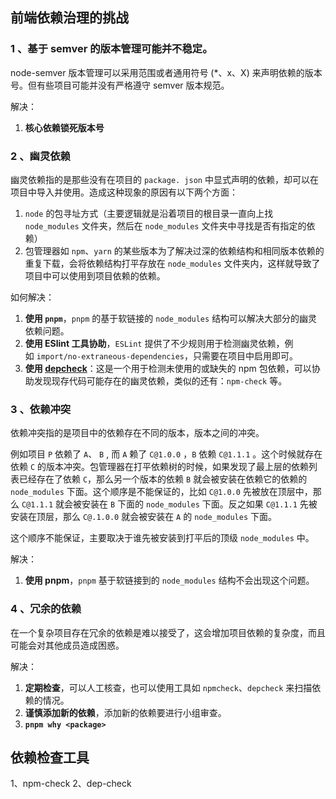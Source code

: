 
## 前端依赖治理的挑战

### 1 、基于 semver 的版本管理可能并不稳定。

node-semver 版本管理可以采用范围或者通用符号 (\*、x、X) 来声明依赖的版本号。但有些项目可能并没有严格遵守 semver 版本规范。

解决：
1. **核心依赖锁死版本号**

### 2 、幽灵依赖

幽灵依赖指的是那些没有在项目的 `package. json` 中显式声明的依赖，却可以在项目中导入并使用。造成这种现象的原因有以下两个方面：
1. `node` 的包寻址方式（主要逻辑就是沿着项目的根目录一直向上找 `node_modules` 文件夹，然后在 `node_modules` 文件夹中寻找是否有指定的依赖）
2. 包管理器如 `npm`、`yarn` 的某些版本为了解决过深的依赖结构和相同版本依赖的重复下载，会将依赖结构打平存放在 `node_modules` 文件夹内，这样就导致了项目中可以使用到项目依赖的依赖。

如何解决：
1. **使用 `pnpm`**，`pnpm` 的基于软链接的 `node_modules` 结构可以解决大部分的幽灵依赖问题。
2. **使用 ESlint 工具协助**，`ESLint` 提供了不少规则用于检测幽灵依赖，例如 `import/no-extraneous-dependencies`，只需要在项目中启用即可。
3.  **使用 [depcheck](https://link.segmentfault.com/?enc=WgaLw2OJNghvZ0CWUJLTWQ%3D%3D.Z7nrOFUfycbpLShTdmceIsCBV8IQ7FdUSqZV%2Bl%2BgJ0RQ9rOlRZwYf69JknRlm9gx)**：这是一个用于检测未使用的或缺失的 npm 包依赖，可以协助发现现存代码可能存在的幽灵依赖，类似的还有：`npm-check` 等。

### 3 、依赖冲突

依赖冲突指的是项目中的依赖存在不同的版本，版本之间的冲突。

例如项目 `P` 依赖了 `A`、 `B` , 而 `A` 赖了 `C@1.0.0` ，`B` 依赖 `C@1.1.1` 。这个时候就存在依赖 `C` 的版本冲突。包管理器在打平依赖树的时候，如果发现了最上层的依赖列表已经存在了依赖 `C`，那么另一个版本的依赖 `B` 就会被安装在依赖它的依赖的 `node_modules` 下面。这个顺序是不能保证的，比如 `C@1.0.0` 先被放在顶层中，那么 `C@1.1.1` 就会被安装在 `B` 下面的 `node_modules` 下面。反之如果 `C@1.1.1` 先被安装在顶层，那么 `C@.1.0.0` 就会被安装在 `A` 的 `node_modules` 下面。

这个顺序不能保证，主要取决于谁先被安装到打平后的顶级 `node_modules` 中。

解决：
1. **使用 pnpm**，`pnpm` 基于软链接到的 `node_modules` 结构不会出现这个问题。

### 4 、冗余的依赖

在一个复杂项目存在冗余的依赖是难以接受了，这会增加项目依赖的复杂度，而且可能会对其他成员造成困惑。

解决：
1. **定期检查**，可以人工核查，也可以使用工具如 `npmcheck`、`depcheck` 来扫描依赖的情况。
2. **谨慎添加新的依赖**，添加新的依赖要进行小组审查。
3. **`pnpm why <package>`**

## 依赖检查工具

1、npm-check
2、dep-check